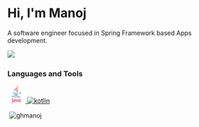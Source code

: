 # Hi, I'm Manoj

A software engineer focused in Spring Framework based Apps development.

![](https://github-profile-trophy.vercel.app/?username=ghmanoj)

### Languages and Tools

<p align="left"> 
<a href="https://adoptopenjdk.net" target="_blank"> 
	<img src="https://raw.githubusercontent.com/devicons/devicon/master/icons/java/java-original-wordmark.svg" alt="java" 
		width="40" height="40"/>
</a>

<a href="https://kotlinlang.org" target="_blank"> 
	<img src="https://www.vectorlogo.zone/logos/kotlinlang/kotlinlang-icon.svg" alt="kotlin" width="40" height="40"/>
</a>
</p>

<p>&nbsp;<img align="center" src="https://github-readme-stats.vercel.app/api?username=ghmanoj&show_icons=true&locale=en" alt="ghmanoj" /></p>
